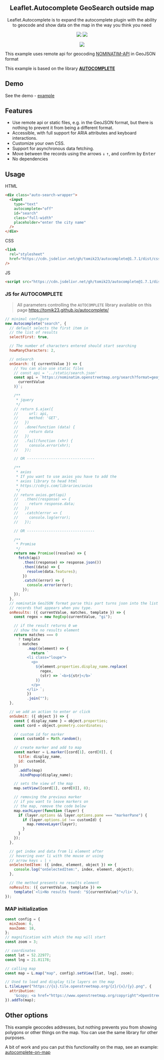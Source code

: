 <h2 align="center">
Leaflet.Autocomplete GeoSearch outside map
</h2>

<p align="center">
  Leaflet.Autocomplete is to expand the autocomplete plugin with the ability to geocode and show data on the map in the way you think you need
</p>

<p align="center">
  <img src="https://img.shields.io/github/package-json/v/tomik23/Leaflet.Autocomplete">
  <a href="LICENSE">
    <img src="https://img.shields.io/badge/License-MIT-green.svg">
  </a>
</p>

<p align="center">
  <img src="Leaflet.Autocomplete.png">
</p>

This example uses remote api for geocoding [NOMINATIM-API](https://nominatim.org/release-docs/latest/api/Search/) in GeoJSON format

This example is based on the library **[AUTOCOMPLETE](https://github.com/tomik23/autocomplete)**

## Demo

See the demo - [example](https://tomik23.github.io/Leaflet.Autocomplete/)

## Features

- Use remote api or static files, e.g. in the GeoJSON format, but there is nothing to prevent it from being a different format.
- Accessible, with full support for ARIA attributes and keyboard interactions.
- Customize your own CSS.
- Support for asynchronous data fetching.
- Move between the records using the arrows <kbd>↓</kbd> <kbd>↑</kbd>, and confirm by <kbd>Enter</kbd>
- No dependencies

## Usage

HTML

```html
<div class="auto-search-wrapper">
  <input
    type="text"
    autocomplete="off"
    id="search"
    class="full-width"
    placeholder="enter the city name"
  />
</div>
```

CSS

```html
<link
  rel="stylesheet"
  href="https://cdn.jsdelivr.net/gh/tomik23/autocomplete@1.7.1/dist/css/autocomplete.min.css"
/>
```

JS

```html
<script src="https://cdn.jsdelivr.net/gh/tomik23/autocomplete@1.7.1/dist/js/autocomplete.min.js"></script>
```

### JS for AUTOCOMPLETE

> All parameters controlling the `AUTOCOMPLETE` library available on this page https://tomik23.github.io/autocomplete/

```js
// minimal configure
new Autocomplete("search", {
  // default selects the first item in
  // the list of results
  selectFirst: true,

  // The number of characters entered should start searching
  howManyCharacters: 2,

  // onSearch
  onSearch: ({ currentValue }) => {
    // You can also use static files
    // const api = '../static/search.json'
    const api = `https://nominatim.openstreetmap.org/search?format=geojson&limit=5&city=${encodeURI(
      currentValue
    )}`;

    /**
     * jquery
     */
    // return $.ajax({
    //     url: api,
    //     method: 'GET',
    //   })
    //   .done(function (data) {
    //     return data
    //   })
    //   .fail(function (xhr) {
    //     console.error(xhr);
    //   });

    // OR -------------------------------

    /**
     * axios
     * If you want to use axios you have to add the
     * axios library to head html
     * https://cdnjs.com/libraries/axios
     */
    // return axios.get(api)
    //   .then((response) => {
    //     return response.data;
    //   })
    //   .catch(error => {
    //     console.log(error);
    //   });

    // OR -------------------------------

    /**
     * Promise
     */
    return new Promise((resolve) => {
      fetch(api)
        .then((response) => response.json())
        .then((data) => {
          resolve(data.features);
        })
        .catch((error) => {
          console.error(error);
        });
    });
  },
  // nominatim GeoJSON format parse this part turns json into the list of
  // records that appears when you type.
  onResults: ({ currentValue, matches, template }) => {
    const regex = new RegExp(currentValue, "gi");

    // if the result returns 0 we
    // show the no results element
    return matches === 0
      ? template
      : matches
          .map((element) => {
            return `
          <li class="loupe">
            <p>
              ${element.properties.display_name.replace(
                regex,
                (str) => `<b>${str}</b>`
              )}
            </p>
          </li> `;
          })
          .join("");
  },

  // we add an action to enter or click
  onSubmit: ({ object }) => {
    const { display_name } = object.properties;
    const cord = object.geometry.coordinates;

    // custom id for marker
    const customId = Math.random();

    // create marker and add to map
    const marker = L.marker([cord[1], cord[0]], {
      title: display_name,
      id: customId,
    })
      .addTo(map)
      .bindPopup(display_name);

    // sets the view of the map
    map.setView([cord[1], cord[0]], 8);

    // removing the previous marker
    // if you want to leave markers on
    // the map, remove the code below
    map.eachLayer(function (layer) {
      if (layer.options && layer.options.pane === "markerPane") {
        if (layer.options.id !== customId) {
          map.removeLayer(layer);
        }
      }
    });
  },

  // get index and data from li element after
  // hovering over li with the mouse or using
  // arrow keys ↓ | ↑
  onSelectedItem: ({ index, element, object }) => {
    console.log("onSelectedItem:", index, element, object);
  },

  // the method presents no results element
  noResults: ({ currentValue, template }) =>
    template(`<li>No results found: "${currentValue}"</li>`),
});
```

### MAP initialization

```js
const config = {
  minZoom: 6,
  maxZomm: 18,
};
// magnification with which the map will start
const zoom = 3;

// coordinates
const lat = 52.22977;
const lng = 21.01178;

// calling map
const map = L.map("map", config).setView([lat, lng], zoom);

// Used to load and display tile layers on the map
L.tileLayer("https://{s}.tile.openstreetmap.org/{z}/{x}/{y}.png", {
  attribution:
    '&copy; <a href="https://www.openstreetmap.org/copyright">OpenStreetMap</a> contributors',
}).addTo(map);
```

## Other options

This example geocodes addresses, but nothing prevents you from showing polygons or other things on the map. You can use the same library for other purposes.

A bit of work and you can put this functionality on the map, see an example: [autocomplete-on-map](https://tomik23.github.io/leaflet-examples/#50.autocomplete-on-map)
